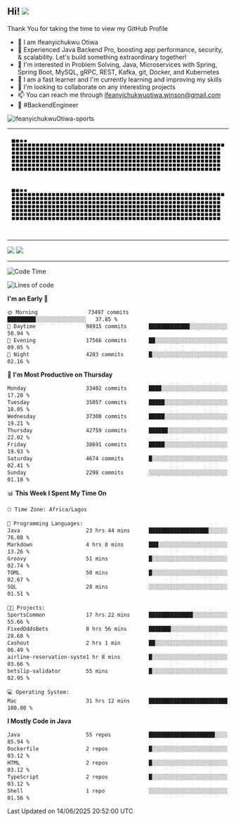 <!-- BLOG-POST-LIST:START --><!-- BLOG-POST-LIST:END -->

## Hi! <img src="https://media.giphy.com/media/hvRJCLFzcasrR4ia7z/giphy.gif" width="4%"> 

Thank You for taking the time to view my GitHub Profile

- 👋 I am Ifeanyichukwu Otiwa
- 🚀 Experienced Java Backend Pro, boosting app performance, security, & scalability. Let's build something extraordinary together!
- 👀 I'm interested in Problem Solving, Java, Microservices with Spring, Spring Boot, MySQL, gRPC, REST, Kafka, git, Docker, and Kubernetes
- 🌱 I am a fast learner and I'm currently learning and improving my skills
- 💞️ I'm looking to collaborate on any interesting projects
- 📫 You can reach me through ifeanyichukwuotiwa.winson@gmail.com
- 🚀 #BackendEngineer

<p align="left" marginTop="10px"> <img src="https://komarev.com/ghpvc/?username=ifeanyichukwuOtiwa-sports&label=Profile%20views&color=0e75b6&style=for-the-badge" alt="ifeanyichukwuOtiwa-sports" /> </p>

***

<!--🐍📈SNAKEGRAPH / 🌐WEBSITE: https://github.com/Platane/snk -->
![github contribution grid snake animation](https://raw.githubusercontent.com/ifeanyichukwuOtiwa-sports/ifeanyichukwuOtiwa-sports/output/github-contribution-grid-snake-dark.svg#gh-dark-mode-only)![github contribution grid snake animation](https://raw.githubusercontent.com/ifeanyichukwuOtiwa-sports/ifeanyichukwuOtiwa-sports/output/github-contribution-grid-snake.svg#gh-light-mode-only)

***

<p float="left">
  <img float="left" src="https://github-readme-stats.vercel.app/api?username=ifeanyichukwuOtiwa-sports&count_private=true&include_all_commits=true&theme=react&show_icons=true" />
  <img float="right" src="https://github-readme-stats.vercel.app/api/top-langs/?username=ifeanyichukwuOtiwa-sports&layout=compact&show_icons=true&theme=react" /> 
</p>

***



<!--START_SECTION:waka-->
![Code Time](http://img.shields.io/badge/Code%20Time-3%2C819%20hrs%202%20mins-blue)

![Lines of code](https://img.shields.io/badge/From%20Hello%20World%20I%27ve%20Written-52.7%20million%20lines%20of%20code-blue)

**I'm an Early 🐤** 

```text
🌞 Morning                73497 commits       █████████░░░░░░░░░░░░░░░░   37.85 % 
🌆 Daytime                98915 commits       █████████████░░░░░░░░░░░░   50.94 % 
🌃 Evening                17566 commits       ██░░░░░░░░░░░░░░░░░░░░░░░   09.05 % 
🌙 Night                  4203 commits        █░░░░░░░░░░░░░░░░░░░░░░░░   02.16 % 
```
📅 **I'm Most Productive on Thursday** 

```text
Monday                   33402 commits       ████░░░░░░░░░░░░░░░░░░░░░   17.20 % 
Tuesday                  35057 commits       █████░░░░░░░░░░░░░░░░░░░░   18.05 % 
Wednesday                37300 commits       █████░░░░░░░░░░░░░░░░░░░░   19.21 % 
Thursday                 42759 commits       ██████░░░░░░░░░░░░░░░░░░░   22.02 % 
Friday                   38691 commits       █████░░░░░░░░░░░░░░░░░░░░   19.93 % 
Saturday                 4674 commits        █░░░░░░░░░░░░░░░░░░░░░░░░   02.41 % 
Sunday                   2298 commits        ░░░░░░░░░░░░░░░░░░░░░░░░░   01.18 % 
```


📊 **This Week I Spent My Time On** 

```text
🕑︎ Time Zone: Africa/Lagos

💬 Programming Languages: 
Java                     23 hrs 44 mins      ███████████████████░░░░░░   76.08 % 
Markdown                 4 hrs 8 mins        ███░░░░░░░░░░░░░░░░░░░░░░   13.26 % 
Groovy                   51 mins             █░░░░░░░░░░░░░░░░░░░░░░░░   02.74 % 
TOML                     50 mins             █░░░░░░░░░░░░░░░░░░░░░░░░   02.67 % 
SQL                      28 mins             ░░░░░░░░░░░░░░░░░░░░░░░░░   01.51 % 

🐱‍💻 Projects: 
SportsCommon             17 hrs 22 mins      ██████████████░░░░░░░░░░░   55.66 % 
FixedOddsBets            8 hrs 56 mins       ███████░░░░░░░░░░░░░░░░░░   28.68 % 
Cashout                  2 hrs 1 min         ██░░░░░░░░░░░░░░░░░░░░░░░   06.49 % 
airline-reservation-syste1 hr 8 mins         █░░░░░░░░░░░░░░░░░░░░░░░░   03.66 % 
betslip-validator        55 mins             █░░░░░░░░░░░░░░░░░░░░░░░░   02.95 % 

💻 Operating System: 
Mac                      31 hrs 12 mins      █████████████████████████   100.00 % 
```

**I Mostly Code in Java** 

```text
Java                     55 repos            █████████████████████░░░░   85.94 % 
Dockerfile               2 repos             █░░░░░░░░░░░░░░░░░░░░░░░░   03.12 % 
HTML                     2 repos             █░░░░░░░░░░░░░░░░░░░░░░░░   03.12 % 
TypeScript               2 repos             █░░░░░░░░░░░░░░░░░░░░░░░░   03.12 % 
Shell                    1 repo              ░░░░░░░░░░░░░░░░░░░░░░░░░   01.56 % 
```




 Last Updated on 14/06/2025 20:52:00 UTC
<!--END_SECTION:waka-->

<!--
<p align="center">
![trophy](https://github-profile-trophy.vercel.app/?username=ifeanyichukwuOtiwa-sports&theme=onedark) (https://github.com/ryo-ma/github-profile-trophy)
</p>
-->

<!---
ifeanyi-otiwa/ifeanyi-otiwa is a ✨ special ✨ repository because its `README.md` (this file) appears on your GitHub profile.
You can click the Preview link to take a look at your changes.
--->
